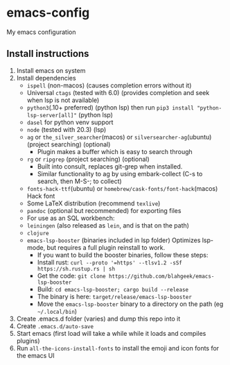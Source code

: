 # emacs-config
My emacs configuration

## Install instructions
1. Install emacs on system
2. Install dependencies
   - `ispell` (non-macos) (causes completion errors without it)
   - Universal `ctags` (tested with 6.0) (provides completion and seek when lsp is not available)
   - `python3`(.10+ preferred) (python lsp) then run `pip3 install "python-lsp-server[all]"` (python lsp)
   - `dasel` for python venv support
   - `node` (tested with 20.3) (lsp)
   - `ag` or `the_silver_searcher`(macos) or `silversearcher-ag`(ubuntu) (project searching) (optional)
     - Plugin makes a buffer which is easy to search through
   - `rg` or `ripgrep` (project searching) (optional)
     - Built into consult, replaces git-grep when installed.
     - Similar functionality to ag by using embark-collect (C-s to search, then M-S-; to collect)
   - `fonts-hack-ttf`(ubuntu) or `homebrew/cask-fonts/font-hack`(macos) Hack font
   - Some LaTeX distribution (recommend `texlive`)
   - `pandoc` (optional but recommended) for exporting files
   - For use as an SQL workbench:
    - `leiningen` (also released as `lein`, and is that on the path)
    - `clojure`
   - `emacs-lsp-booster` (binaries included in lsp folder) Optimizes lsp-mode, but requires a full plugin reinstall to work.
     - If you want to build the booster binaries, follow these steps:
     - Install rust: `curl --proto '=https' --tlsv1.2 -sSf https://sh.rustup.rs | sh`
     - Get the code: `git clone https://github.com/blahgeek/emacs-lsp-booster`
     - Build: `cd emacs-lsp-booster; cargo build --release`
     - The binary is here: `target/release/emacs-lsp-booster`
     - Move the `emacs-lsp-booster` binary to a directory on the path (eg `~/.local/bin`)
3. Create .emacs.d folder (varies) and dump this repo into it
4. Create `.emacs.d/auto-save`
5. Start emacs (first load will take a while while it loads and compiles plugins)
6. Run `all-the-icons-install-fonts` to install the emoji and icon fonts for the emacs UI
